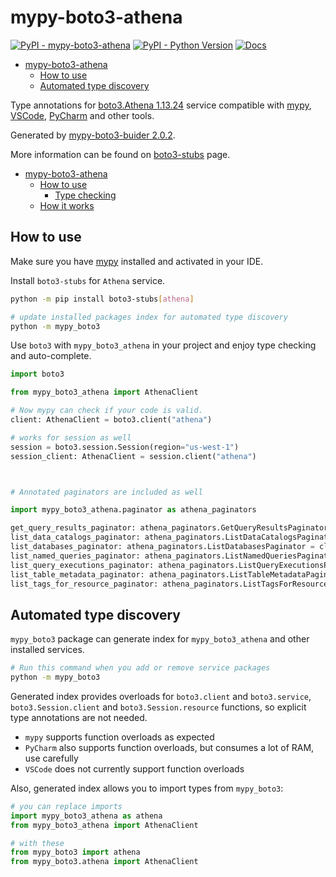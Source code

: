 # mypy-boto3-athena

[![PyPI - mypy-boto3-athena](https://img.shields.io/pypi/v/mypy-boto3-athena.svg?color=blue)](https://pypi.org/project/mypy-boto3-athena)
[![PyPI - Python Version](https://img.shields.io/pypi/pyversions/mypy-boto3-athena.svg?color=blue)](https://pypi.org/project/mypy-boto3-athena)
[![Docs](https://img.shields.io/readthedocs/mypy-boto3-builder.svg?color=blue)](https://mypy-boto3-builder.readthedocs.io/)

- [mypy-boto3-athena](#mypy-boto3-athena)
  - [How to use](#how-to-use)
  - [Automated type discovery](#automated-type-discovery)


Type annotations for
[boto3.Athena 1.13.24](https://boto3.amazonaws.com/v1/documentation/api/1.13.24/reference/services/athena.html#Athena) service
compatible with [mypy](https://github.com/python/mypy), [VSCode](https://code.visualstudio.com/),
[PyCharm](https://www.jetbrains.com/pycharm/) and other tools.

Generated by [mypy-boto3-buider 2.0.2](https://github.com/vemel/mypy_boto3_builder).

More information can be found on [boto3-stubs](https://pypi.org/project/boto3-stubs/) page.

- [mypy-boto3-athena](#mypy-boto3-athena)
  - [How to use](#how-to-use)
    - [Type checking](#type-checking)
  - [How it works](#how-it-works)

## How to use

Make sure you have [mypy](https://github.com/python/mypy) installed and activated in your IDE.

Install `boto3-stubs` for `Athena` service.

```bash
python -m pip install boto3-stubs[athena]

# update installed packages index for automated type discovery
python -m mypy_boto3
```

Use `boto3` with `mypy_boto3_athena` in your project and enjoy type checking and auto-complete.

```python
import boto3

from mypy_boto3_athena import AthenaClient

# Now mypy can check if your code is valid.
client: AthenaClient = boto3.client("athena")

# works for session as well
session = boto3.session.Session(region="us-west-1")
session_client: AthenaClient = session.client("athena")



# Annotated paginators are included as well

import mypy_boto3_athena.paginator as athena_paginators

get_query_results_paginator: athena_paginators.GetQueryResultsPaginator = client.get_paginator("get_query_results")
list_data_catalogs_paginator: athena_paginators.ListDataCatalogsPaginator = client.get_paginator("list_data_catalogs")
list_databases_paginator: athena_paginators.ListDatabasesPaginator = client.get_paginator("list_databases")
list_named_queries_paginator: athena_paginators.ListNamedQueriesPaginator = client.get_paginator("list_named_queries")
list_query_executions_paginator: athena_paginators.ListQueryExecutionsPaginator = client.get_paginator("list_query_executions")
list_table_metadata_paginator: athena_paginators.ListTableMetadataPaginator = client.get_paginator("list_table_metadata")
list_tags_for_resource_paginator: athena_paginators.ListTagsForResourcePaginator = client.get_paginator("list_tags_for_resource")
```

## Automated type discovery

`mypy_boto3` package can generate index for `mypy_boto3_athena` and other installed services.

```bash
# Run this command when you add or remove service packages
python -m mypy_boto3
```

Generated index provides overloads for `boto3.client` and `boto3.service`,
`boto3.Session.client` and `boto3.Session.resource` functions,
so explicit type annotations are not needed.

- `mypy` supports function overloads as expected
- `PyCharm` also supports function overloads, but consumes a lot of RAM, use carefully
- `VSCode` does not currently support function overloads

Also, generated index allows you to import types from `mypy_boto3`:

```python
# you can replace imports
import mypy_boto3_athena as athena
from mypy_boto3_athena import AthenaClient

# with these
from mypy_boto3 import athena
from mypy_boto3.athena import AthenaClient
```